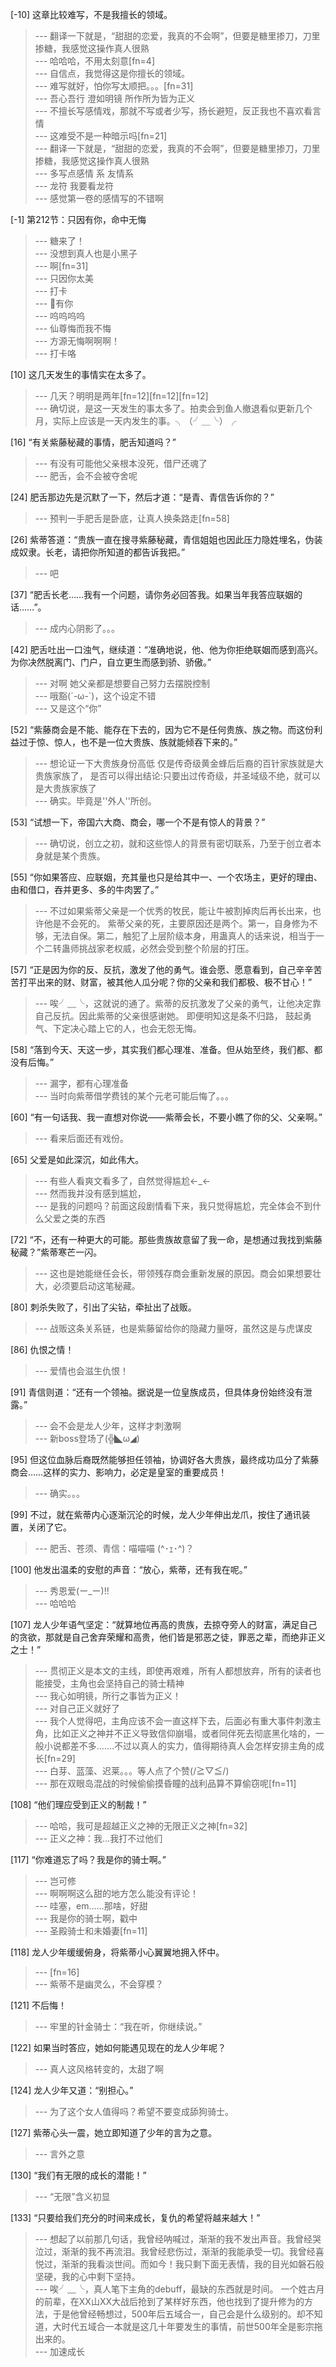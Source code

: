 
[-10] 这章比较难写，不是我擅长的领域。
>--- 翻译一下就是，“甜甜的恋爱，我真的不会啊”，但要是糖里掺刀，刀里掺糖，我感觉这操作真人很熟<br>
>--- 哈哈哈，不用太刻意[fn=4]<br>
>--- 自信点，我觉得这是你擅长的领域。<br>
>--- 难写就好，怕你写太顺把。。。[fn=31]<br>
>--- 吾心吾行 澄如明镜 所作所为皆为正义<br>
>--- 不擅长写感情戏，那就不写或者少写，扬长避短，反正我也不喜欢看言情<br>
>--- 这难受不是一种暗示吗[fn=21]<br>
>--- 翻译一下就是，“甜甜的恋爱，我真的不会啊”，但要是糖里掺刀，刀里掺糖，我感觉这操作真人很熟<br>
>--- 多写点感情 系 友情系<br>
>--- 龙符 我要看龙符<br>
>--- 感觉第一卷的感情写的不错啊<br>

[-1] 第212节：只因有你，命中无悔
>--- 糖来了！<br>
>--- 没想到真人也是小黑子<br>
>--- 啊[fn=31]<br>
>--- 只因你太美<br>
>--- 打卡<br>
>--- 🐔有你<br>
>--- 呜呜呜呜<br>
>--- 仙尊悔而我不悔<br>
>--- 方源无悔啊啊啊！<br>
>--- 打卡咯<br>

[10] 这几天发生的事情实在太多了。
>--- 几天？明明是两年[fn=12][fn=12][fn=12]<br>
>--- 确切说，是这一天发生的事太多了。拍卖会到鱼人撤退看似更新几个月，实际上应该是一天内发生的事。╮（╯＿╰）╭<br>

[16] “有关紫藤秘藏的事情，肥舌知道吗？”
>--- 有没有可能他父亲根本没死，借尸还魂了<br>
>--- 肥舌，会不会被夺舍呢<br>

[24] 肥舌那边先是沉默了一下，然后才道：“是青、青信告诉你的？”
>--- 预判一手肥舌是卧底，让真人换条路走[fn=58]<br>

[26] 紫蒂答道：“贵族一直在搜寻紫藤秘藏，青信姐姐也因此压力隐姓埋名，伪装成奴隶。长老，请把你所知道的都告诉我把。”
>--- 吧<br>

[37] “肥舌长老……我有一个问题，请你务必回答我。如果当年我答应联姻的话……”。
>--- 成内心阴影了。。。<br>

[42] 肥舌吐出一口浊气，继续道：“准确地说，他、他为你拒绝联姻而感到高兴。为你决然脱离门、门户，自立更生而感到骄、骄傲。”
>--- 对啊 她父亲都是想要自己努力去摆脱控制<br>
>--- 哦豁(´-ω-`)，这个设定不错<br>
>--- 又是这个“你”<br>

[52] “紫藤商会是不能、能存在下去的，因为它不是任何贵族、族之物。而这份利益过于惊、惊人，也不是一位大贵族、族就能倾吞下来的。”
>--- 想论证一下大贵族身份高低
仅是传奇级黄金蜂后后裔的百针家族就是大贵族家族了，
是否可以得出结论:只要出过传奇级，并圣域级不绝，就可以是大贵族家族了<br>
>--- 确实。毕竟是''外人''所创。<br>

[53] “试想一下，帝国六大商、商会，哪一个不是有惊人的背景？”
>--- 确切说，创立之初，就和这些惊人的背景有密切联系，乃至于创立者本身就是某个贵族。<br>

[55] “你如果答应、应联姻，充其量也只是给其中一、一个农场主，更好的理由、由和借口，吞并更多、多的牛肉罢了。”
>--- 不过如果紫蒂父亲是一个优秀的牧民，能让牛被割掉肉后再长出来，也许他是不会死的。
紫蒂父亲的死，主要原因还是两个。第一，自身修为不够，无法自保。第二，触犯了上层阶级本身，用蛊真人的话来说，相当于一个二转蛊师挑战家老权威，必然会受到整个阶层的打压。<br>

[57] “正是因为你的反、反抗，激发了他的勇气。谁会愿、愿意看到，自己辛辛苦苦打平出来的财、财富，被其他人瓜分呢？你的父亲和我们都极、极不甘心！”
>--- 唉╯﹏╰，这就说的通了。紫蒂的反抗激发了父亲的勇气，让他决定靠自己反抗。因此紫蒂的父亲很感谢她。        即便明知这是条不归路，   鼓起勇气、下定决心踏上它的人，也会无怨无悔。<br>

[58] “落到今天、天这一步，其实我们都心理准、准备。但从始至终，我们都、都没有后悔。”
>--- 漏字，都有心理准备<br>
>--- 当时向紫蒂借学费钱的某个元老可能后悔了。。。<br>

[60] “有一句话我、我一直想对你说——紫蒂会长，不要小瞧了你的父、父亲啊。”
>--- 看来后面还有戏份。<br>

[65] 父爱是如此深沉，如此伟大。
>--- 有些人看爽文看多了，自然觉得尴尬←_←<br>
>--- 然而我并没有感到尴尬，<br>
>--- 是我的问题吗？前面这段剧情看下来，我只觉得尴尬，完全体会不到什么父爱之类的东西<br>

[72] “不，还有一种更大的可能。那些贵族故意留了我一命，是想通过我找到紫藤秘藏？”紫蒂寒芒一闪。
>--- 这也是她能继任会长，带领残存商会重新发展的原因。商会如果想要壮大，必须要启动这笔秘藏。<br>

[80] 刺杀失败了，引出了尖钻，牵扯出了战贩。
>--- 战贩这条关系链，也是紫藤留给你的隐藏力量呀，虽然这是与虎谋皮<br>

[86] 仇恨之情！
>--- 爱情也会滋生仇恨！<br>

[91] 青信则道：“还有一个领袖。据说是一位皇族成员，但具体身份始终没有泄露。”
>--- 会不会是龙人少年，这样才刺激啊<br>
>--- 新boss登场了(╬◣ω◢)<br>

[95] 但这位血脉后裔既然能够担任领袖，协调好各大贵族，最终成功瓜分了紫藤商会……这样的实力、影响力，必定是皇室的重要成员！
>--- 确实。。。<br>

[99] 不过，就在紫蒂内心逐渐沉沦的时候，龙人少年伸出龙爪，按住了通讯装置，关闭了它。
>--- 肥舌、苍须、青信：喵喵喵 (^･ｪ･^)？<br>

[100] 他发出温柔的安慰的声音：“放心，紫蒂，还有我在呢。”
>--- 秀恩爱(ー_ー)!!<br>
>--- 哈哈哈<br>

[107] 龙人少年语气坚定：“就算地位再高的贵族，去掠夺旁人的财富，满足自己的贪欲，那就是自己舍弃荣耀和高贵，他们皆是邪恶之徒，罪恶之辈，而绝非正义之士！”
>--- 贯彻正义是本文的主线，即使再艰难，所有人都想放弃，所有的读者也能接受，主角也会坚持自己的骑士精神<br>
>--- 我心如明镜，所行之事皆为正义！<br>
>--- 对自己正义就好了<br>
>--- 我个人觉得吧，主角应该不会一直这样下去，后面必有重大事件刺激主角，比如正义之神并不正义导致信仰崩塌，或者同伴死去彻底黑化啥的，一般小说都差不多…….不过以真人的实力，值得期待真人会怎样安排主角的成长[fn=29]<br>
>--- 白芽、蓝藻、迟莱。。。等人点了个赞(/≧▽≦/)<br>
>--- 那在双眼岛混战的时候偷偷摸昏瞳的战利品算不算偷窃呢[fn=11]<br>

[108] “他们理应受到正义的制裁！”
>--- 哈哈，我可是超越正义之神的无限正义之神[fn=32]<br>
>--- 正义之神：我...我打不过他们<br>

[117] “你难道忘了吗？我是你的骑士啊。”
>--- 岂可修<br>
>--- 啊啊啊这么甜的地方怎么能没有评论！<br>
>--- 哇塞，em……那啥，好甜<br>
>--- 我是你的骑士啊，戳中<br>
>--- 圣殿骑士和未婚妻[fn=11]<br>

[118] 龙人少年缓缓俯身，将紫蒂小心翼翼地拥入怀中。
>--- [fn=16]<br>
>--- 紫蒂不是幽灵么，不会穿模？<br>

[121] 不后悔！
>--- 牢里的针金骑士：“我在听，你继续说。”<br>

[122] 如果当时答应，她如何能遇见现在的龙人少年呢？
>--- 真人这风格转变的，太甜了啊<br>

[124] 龙人少年又道：“别担心。”
>--- 为了这个女人值得吗？希望不要变成舔狗骑士。<br>

[127] 紫蒂心头一震，她立即知道了少年的言为之意。
>--- 言外之意<br>

[130] “我们有无限的成长的潜能！”
>--- “无限”含义初显<br>

[133] “只要给我们充分的时间来成长，复仇的希望将越来越大！”
>--- 想起了以前那几句话，我曾经呐喊过，渐渐的我不发出声音。我曾经哭泣过，渐渐的我不再流泪。我曾经悲伤过，渐渐的我能承受一切。我曾经喜悦过，渐渐的我看淡世间。而如今！我只剩下面无表情，我的目光如磐石般坚硬，我的心中剩下坚持。<br>
>--- 唉╯﹏╰，真人笔下主角的debuff，最缺的东西就是时间。
一个姓古月的前辈，在XX山XX大战后抢到了某样好东西，他也找到了提升修为的方法，于是他曾经畅想过，500年后五域合一，自己会是什么级别的。却不知道，大时代五域合一本就是这几十年要发生的事情，前世500年全是影宗拖出来的。<br>
>--- 加速成长<br>
